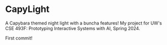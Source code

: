 # CapyLight

A Capybara themed night light with a buncha features!
My project for UW's CSE 493F: Prototyping Interactive Systems with AI, Spring 2024.

First commit!